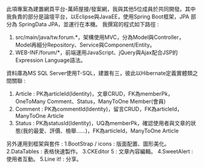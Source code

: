 此項專案為建置網頁平台-萬師屋接/發案網，我與其他5位成員於共同開發。其中我負責的部分是論壇平台，以Eclipse與JavaEE，使用Spring Boot框架，JPA 部分為 SpringData JPA，並運行在本機。
我撰寫的程式如下路徑 :
  1. src/main/java/tw.forum.*，架構使用MVC，分為Model與Controller，Model再細分Repository、Service與Component/Entity。
  2. WEB-INF/forum/*，前端運用JavaScript、jQuery與Ajax配合JSP的Expression Language語法。

資料庫為MS SQL Server使用T-SQL，建置有三，彼此以Hibernate定義實體類之間關聯 :
  1. Article : PK為articleId(Identity)，文章CRUD，FK為memberPk，OneToMany Comment、Status，ManyToOne Member(會員)
  2. Comment : PK為commentId(Identity)，留言CRUD，FK為articleId，ManyToOne Article
  3. Status  : PK為statusId(Identity)，UQ為memberPk，確認使用者與文章的狀態(我的最愛、評價、檢舉......)，FK為articleId，ManyToOne Article

另外運用到框架與套件 : 
  1.BootStrap / icons : 版面配置、圖形美化。
  2.DataTables : 表格快速製作。
  3.CKEditor 5 : 文章內容編輯。
  4.SweetAlert : 使用者互動。
  5.Line it! : 分享。
